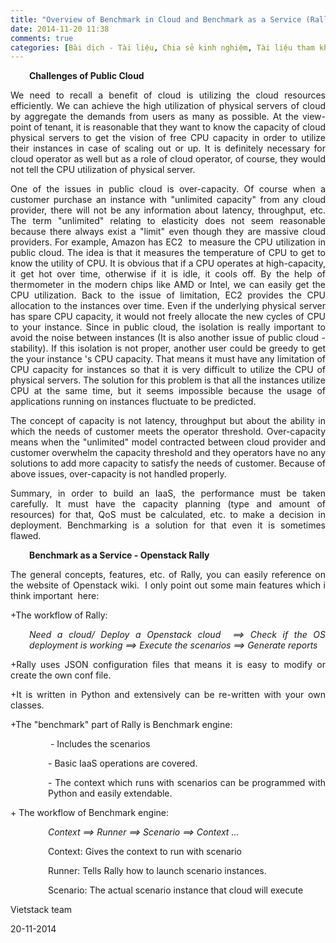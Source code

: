 ```yaml
---
title: "Overview of Benchmark in Cloud and Benchmark as a Service (Rally)"
date: 2014-11-20 11:38
comments: true
categories: [Bài dịch - Tài liệu, Chia sẻ kinh nghiệm, Tài liệu tham khảo]
---
```


<p style="text-align:justify;padding-left:30px;"><strong>Challenges of Public Cloud</strong></p>
<p style="text-align:justify;">We need to recall a benefit of cloud is utilizing the cloud resources efficiently. We can achieve the high utilization of physical servers of cloud by aggregate the demands from users as many as possible. At the view-point of tenant, it is reasonable that they want to know the capacity of cloud physical servers to get the vision of free CPU capacity in order to utilize their instances in case of scaling out or up. It is definitely necessary for cloud operator as well but as a role of cloud operator, of course, they would not tell the CPU utilization of physical server.</p>
<p style="text-align:justify;">One of the issues in public cloud is over-capacity. Of course when a customer purchase an instance with "unlimited capacity" from any cloud provider, there will not be any information about latency, throughput, etc. The term "unlimited" relating to elasticity does not seem reasonable because there always exist a "limit" even though they are massive cloud providers. For example, Amazon has EC2  to measure the CPU utilization in public cloud. The idea is that it measures the temperature of CPU to get to know the utility of CPU. It is obvious that if a CPU operates at high-capacity, it get hot over time, otherwise if it is idle, it cools off. By the help of thermometer in the modern chips like AMD or Intel, we can easily get the CPU utilization. Back to the issue of limitation, EC2 provides the CPU allocation to the instances over time. Even if the underlying physical server has spare CPU capacity, it would not freely allocate the new cycles of CPU to your instance. Since in public cloud, the isolation is really important to avoid the noise between instances (It is also another issue of public cloud - stability). If this isolation is not proper, another user could be greedy to get the your instance 's CPU capacity. That means it must have any limitation of CPU capacity for instances so that it is very difficult to utilize the CPU of physical servers. The solution for this problem is that all the instances utilize CPU at the same time, but it seems impossible because the usage of applications running on instances fluctuate to be predicted.</p>
<p style="text-align:justify;">The concept of capacity is not latency, throughput but about the ability in which the needs of customer meets the operator threshold. Over-capacity means when the "unlimited" model contracted between cloud provider and customer overwhelm the capacity threshold and they operators have no any solutions to add more capacity to satisfy the needs of customer. Because of above issues, over-capacity is not handled properly.</p>
<p style="text-align:justify;">Summary, in order to build an IaaS, the performance must be taken carefully. It must have the capacity planning (type and amount of resources) for that, QoS must be calculated, etc. to make a decision in deployment. Benchmarking is a solution for that even it is sometimes flawed.</p>
<p style="text-align:justify;padding-left:30px;"><strong>Benchmark as a Service - Openstack Rally</strong></p>
<p style="text-align:justify;">The general concepts, features, etc. of Rally, you can easily reference on the website of Openstack wiki.  I only point out some main features which i think important  here:</p>
<p style="text-align:justify;">+The workflow of Rally:</p>
<p style="text-align:justify;padding-left:30px;"><em>Need a cloud/ Deploy a Openstack cloud  ==&gt; Check if the OS deployment is working ==&gt; Execute the scenarios ==&gt; Generate reports</em></p>
<p style="text-align:justify;">+Rally uses JSON configuration files that means it is easy to modify or create the own conf file.</p>
<p style="text-align:justify;">+It is written in Python and extensively can be re-written with your own classes.</p>
<p style="text-align:justify;">+The "benchmark" part of Rally is Benchmark engine:</p>
<p style="text-align:justify;padding-left:60px;"> - Includes the scenarios</p>
<p style="text-align:justify;padding-left:60px;">- Basic IaaS operations are covered.</p>
<p style="text-align:justify;padding-left:60px;">- The context which runs with scenarios can be programmed with Python and easily extendable.</p>
<p style="text-align:justify;">+ The workflow of Benchmark engine:</p>
<p style="text-align:justify;padding-left:60px;"><em>Context ==&gt; Runner ==&gt; Scenario ==&gt; Context ...</em></p>
<p style="text-align:justify;padding-left:60px;">Context: Gives the context to run with scenario</p>
<p style="text-align:justify;padding-left:60px;">Runner: Tells Rally how to launch scenario instances.</p>
<p style="text-align:justify;padding-left:60px;">Scenario: The actual scenario instance that cloud will execute</p>
<p style="text-align:justify;">Vietstack team</p>
<p style="text-align:justify;">20-11-2014</p>
